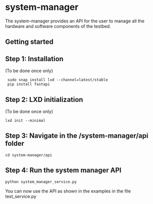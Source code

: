 # system-manager

The system-manager provides an API for the user to manage all the hardware and software components of the testbed.


## Getting started

## Step 1: Installation 
(To be done once only)

     sudo snap install lxd --channel=latest/stable
     pip install fastapi

## Step 2: LXD initialization
(To be done once only)

    lxd init --minimal

## Step 3: Navigate in the /system-manager/api folder

    cd system-manager/api

## Step 4: Run the system manager API

    python system_manager_service.py


You can now use the API as shown in the examples in the file test_service.py


